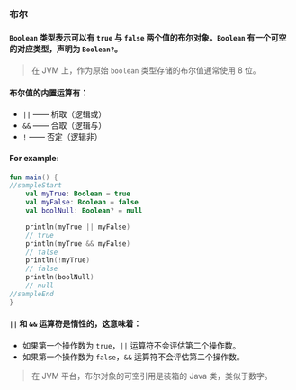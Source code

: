 ### 布尔
#### <code>Boolean</code> 类型表示可以有 <code>true</code> 与 <code>false</code> 两个值的布尔对象。<code>Boolean</code> 有一个可空的对应类型，声明为 <code>Boolean?</code>。

>   在 JVM 上，作为原始 <code>boolean</code> 类型存储的布尔值通常使用 8 位。

#### 布尔值的内置运算有：

- <code>||</code> —— 析取（逻辑或）
- <code>&&</code> —— 合取（逻辑与）
- <code>!</code> —— 否定（逻辑非）

#### For example:

```kotlin
fun main() {
//sampleStart
    val myTrue: Boolean = true
    val myFalse: Boolean = false
    val boolNull: Boolean? = null

    println(myTrue || myFalse)
    // true
    println(myTrue && myFalse)
    // false
    println(!myTrue)
    // false
    println(boolNull)
    // null
//sampleEnd
}
```

#### <code>||</code> 和 <code>&&</code> 运算符是惰性的，这意味着：

- 如果第一个操作数为 <code>true</code>，<code>||</code> 运算符不会评估第二个操作数。
- 如果第一个操作数为 <code>false</code>，<code>&&</code> 运算符不会评估第二个操作数。

>   在 JVM 平台，布尔对象的可空引用是装箱的 Java 类，类似于数字。